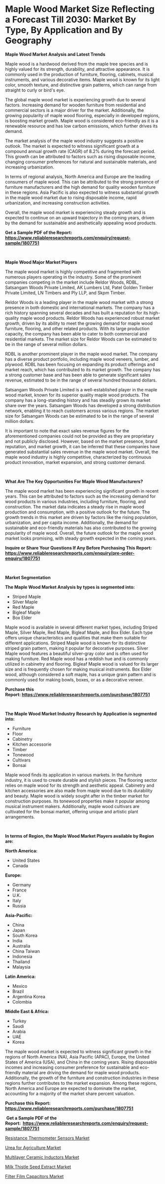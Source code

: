 <p><h1>Maple Wood Market Size Reflecting a Forecast Till 2030: Market By Type, By Application and By Geography</h1></p><p><strong>Maple Wood Market Analysis and Latest Trends</strong></p>
<p><p>Maple wood is a hardwood derived from the maple tree species and is highly valued for its strength, durability, and attractive appearance. It is commonly used in the production of furniture, flooring, cabinets, musical instruments, and various decorative items. Maple wood is known for its light color, smooth texture, and distinctive grain patterns, which can range from straight to curly or bird's eye.</p><p>The global maple wood market is experiencing growth due to several factors. Increasing demand for wooden furniture from residential and commercial sectors is a major driver for the market. Additionally, the growing popularity of maple wood flooring, especially in developed regions, is boosting market growth. Maple wood is considered eco-friendly as it is a renewable resource and has low carbon emissions, which further drives its demand.</p><p>The market analysis of the maple wood industry suggests a positive outlook. The market is expected to witness significant growth at a compound annual growth rate (CAGR) of 8.2% during the forecast period. This growth can be attributed to factors such as rising disposable income, changing consumer preferences for natural and sustainable materials, and increasing urbanization.</p><p>In terms of regional analysis, North America and Europe are the leading consumers of maple wood. This can be attributed to the strong presence of furniture manufacturers and the high demand for quality wooden furniture in these regions. Asia Pacific is also expected to witness substantial growth in the maple wood market due to rising disposable income, rapid urbanization, and increasing construction activities.</p><p>Overall, the maple wood market is experiencing steady growth and is expected to continue on an upward trajectory in the coming years, driven by the demand for sustainable and aesthetically appealing wood products.</p></p>
<p><strong>Get a Sample PDF of the Report:&nbsp; <a href="https://www.reliableresearchreports.com/enquiry/request-sample/1807751">https://www.reliableresearchreports.com/enquiry/request-sample/1807751</a></strong></p>
<p>&nbsp;</p>
<p><strong>Maple Wood Major Market Players</strong></p>
<p><p>The maple wood market is highly competitive and fragmented with numerous players operating in the industry. Some of the prominent companies competing in the market include Reldor Woods, RDBL, Satsangam Woods Private Limited, AK Lumbers Ltd, Patel Golden Timber Private Limited, LN Timbers and Ply LLP, and Skpm Timber.</p><p>Reldor Woods is a leading player in the maple wood market with a strong presence in both domestic and international markets. The company has a rich history spanning several decades and has built a reputation for its high-quality maple wood products. Reldor Woods has experienced robust market growth, driven by its ability to meet the growing demand for maple wood furniture, flooring, and other related products. With its large production capacity, the company has been able to cater to both commercial and residential markets. The market size for Reldor Woods can be estimated to be in the range of several million dollars.</p><p>RDBL is another prominent player in the maple wood market. The company has a diverse product portfolio, including maple wood veneers, lumber, and plywood. RDBL has been focusing on expanding its product offerings and market reach, which has contributed to its market growth. The company has a strong customer base and has been able to generate significant sales revenue, estimated to be in the range of several hundred thousand dollars.</p><p>Satsangam Woods Private Limited is a well-established player in the maple wood market, known for its superior quality maple wood products. The company has a long-standing history and has steadily grown its market share over the years. Satsangam Woods has developed a strong distribution network, enabling it to reach customers across various regions. The market size for Satsangam Woods can be estimated to be in the range of several million dollars.</p><p>It is important to note that exact sales revenue figures for the aforementioned companies could not be provided as they are proprietary and not publicly disclosed. However, based on the market presence, brand reputation, and market growth, it can be inferred that these companies have generated substantial sales revenue in the maple wood market. Overall, the maple wood industry is highly competitive, characterized by continuous product innovation, market expansion, and strong customer demand.</p></p>
<p>&nbsp;</p>
<p><strong>What Are The Key Opportunities For Maple Wood Manufacturers?</strong></p>
<p><p>The maple wood market has been experiencing significant growth in recent years. This can be attributed to factors such as the increasing demand for wood products in various industries, including furniture, flooring, and construction. The market data indicates a steady rise in maple wood production and consumption, with a positive outlook for the future. The growth trends in this market are driven by factors like the rising population, urbanization, and per capita income. Additionally, the demand for sustainable and eco-friendly materials has also contributed to the growing popularity of maple wood. Overall, the future outlook for the maple wood market looks promising, with steady growth expected in the coming years.</p></p>
<p><strong>Inquire or Share Your Questions If Any Before Purchasing This Report: <a href="https://www.reliableresearchreports.com/enquiry/pre-order-enquiry/1807751">https://www.reliableresearchreports.com/enquiry/pre-order-enquiry/1807751</a></strong></p>
<p>&nbsp;</p>
<p><strong>Market Segmentation</strong></p>
<p><strong>The Maple Wood Market Analysis by types is segmented into:</strong></p>
<p><ul><li>Striped Maple</li><li>Silver Maple</li><li>Red Maple</li><li>Bigleaf Maple</li><li>Box Elder</li></ul></p>
<p><p>Maple wood is available in several different market types, including Striped Maple, Silver Maple, Red Maple, Bigleaf Maple, and Box Elder. Each type offers unique characteristics and qualities that make them suitable for different applications. Striped Maple wood is known for its distinctive striped grain pattern, making it popular for decorative purposes. Silver Maple wood features a beautiful silver-gray color and is often used for making furniture. Red Maple wood has a reddish hue and is commonly utilized in cabinetry and flooring. Bigleaf Maple wood is valued for its larger size and is frequently chosen for making musical instruments. Box Elder wood, although considered a soft maple, has a unique grain pattern and is commonly used for making bowls, boxes, or as a decorative veneer.</p></p>
<p><strong>Purchase this Report:&nbsp;<a href="https://www.reliableresearchreports.com/purchase/1807751">https://www.reliableresearchreports.com/purchase/1807751</a></strong></p>
<p>&nbsp;</p>
<p><strong>The Maple Wood Market Industry Research by Application is segmented into:</strong></p>
<p><ul><li>Furniture</li><li>Floor</li><li>Cabinetry</li><li>Kitchen accessorie</li><li>Timber</li><li>Tonewood</li><li>Cultivars</li><li>Bonsai</li></ul></p>
<p><p>Maple wood finds its application in various markets. In the furniture industry, it is used to create durable and stylish pieces. The flooring sector relies on maple wood for its strength and aesthetic appeal. Cabinetry and kitchen accessories are also made from maple wood due to its durability and beauty. Maple wood is widely sought after in the timber market for construction purposes. Its tonewood properties make it popular among musical instrument makers. Additionally, maple wood cultivars are cultivated for the bonsai market, offering unique and artistic plant arrangements.</p></p>
<p>&nbsp;</p>
<p><strong>In terms of Region, the Maple Wood Market Players available by Region are:</strong></p>
<p>
    <p> <strong> North America: </strong>
        <ul>
            <li>United States</li>
            <li>Canada</li>
        </ul>
        </p> 
    <p> <strong> Europe: </strong>
        <ul>
            <li>Germany</li>
            <li>France</li>
            <li>U.K.</li>
            <li>Italy</li>
            <li>Russia</li>
        </ul>
        </p> 
    <p> <strong> Asia-Pacific: </strong>
        <ul>
            <li>China</li>
            <li>Japan</li>
            <li>South Korea</li>
            <li>India</li>
            <li>Australia</li>
            <li>China Taiwan</li>
            <li>Indonesia</li>
            <li>Thailand</li>
            <li>Malaysia</li>
        </ul>
        </p> 
    <p> <strong> Latin America: </strong>
        <ul>
            <li>Mexico</li>
            <li>Brazil</li>
            <li>Argentina Korea</li>
            <li>Colombia</li>
        </ul>
        </p> 
    <p> <strong> Middle East & Africa: </strong>
        <ul>
            <li>Turkey</li>
            <li>Saudi</li>
            <li>Arabia</li>
            <li>UAE</li>
            <li>Korea</li>
        </ul>
    </p>
    </p>
<p><p>The maple wood market is expected to witness significant growth in the regions of North America (NA), Asia Pacific (APAC), Europe, the United States of America (USA), and China in the coming years. Rising disposable incomes and increasing consumer preference for sustainable and eco-friendly material are driving the demand for maple wood products. Additionally, the growth of the furniture and construction industries in these regions further contributes to the market expansion. Among these regions, North America and Europe are expected to dominate the market, accounting for a majority of the market share percent valuation.</p></p>
<p><strong>Purchase this Report: <a href="https://www.reliableresearchreports.com/purchase/1807751">https://www.reliableresearchreports.com/purchase/1807751</a></strong></p>
<p>&nbsp;<strong>Get a Sample PDF of the Report:&nbsp;&nbsp;<a href="https://www.reliableresearchreports.com/enquiry/request-sample/1807751">https://www.reliableresearchreports.com/enquiry/request-sample/1807751</a></strong></p>
<p><strong></strong></p>
<p><p><a href="https://medium.com/@v25590012/resistance-thermometer-sensors-market-size-market-outlook-and-market-forecast-2023-to-2030-3004dd1976dd">Resistance Thermometer Sensors Market</a></p><p><a href="https://github.com/BryceTownsendr/Market-Research-Report-List-2/blob/main/urea-for-agriculture-market.md">Urea for Agriculture Market</a></p><p><a href="https://medium.com/@v27092023/multilayer-ceramic-inductors-market-report-reveals-the-latest-trends-and-growth-opportunities-of-1e7a7a47244c">Multilayer Ceramic Inductors Market</a></p><p><a href="https://github.com/WillieWoodard/Market-Research-Report-List-2/blob/main/milk-thistle-seed-extract-market.md">Milk Thistle Seed Extract Market</a></p><p><a href="https://medium.com/@akshatsharma12/filter-film-capacitors-market-research-report-its-history-and-forecast-2023-to-2030-d361338ed0e8">Filter Film Capacitors Market</a></p></p>